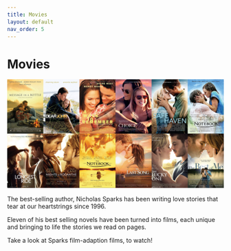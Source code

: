 ```yaml
---
title: Movies
layout: default
nav_order: 5 
---
```



# Movies

![alt books](../Images/Movies.jpg)


The best-selling author, Nicholas Sparks has been writing love stories that tear at our heartstrings since 1996.

Eleven of his best selling novels have been turned into films, each unique and bringing to life the stories we read on pages.

Take a look at Sparks film-adaption films, to watch!

